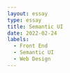 ```yaml
---
layout: essay
type: essay
title: Semantic UI
date: 2022-02-24
labels:
  - Front End
  - Semantic UI
  - Web Design
---
```

